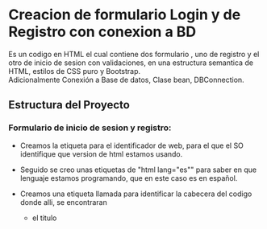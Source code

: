 # Creacion de formulario Login y de Registro con conexion a BD 

Es un codigo en HTML el cual contiene dos formulario , uno de registro y el otro de inicio de sesion con validaciones, en una estructura semantica de HTML, estilos de CSS puro y Bootstrap. <br>
Adicionalmente Conexión a Base de datos, Clase bean, DBConnection.

## Estructura del Proyecto

### Formulario de inicio de sesion y registro:

- Creamos la etiqueta <!Doctype html> para el identificador de web, para el que el SO identifique que version de html estamos usando. 

- Seguido se creo unas etiquetas de "html lang="es"" para saber en que lenguaje estamos programando, que en este caso es en español.

- Creamos una etiqueta llamada <head> para identificar la cabecera del codigo donde alli, se encontraran 
  - el titulo <title>
  - Las etiquetas <meta>: identificador de caracteres especial (charset="UTF-8"), autor del proyecto (name="author"), contenido de la busqueda (name="content"),           palabras clave del motor de busqueda(name="Keywords"), para que se vea resposive, que es lo minimo que un codigo html deberia tener (name="viewport").
  - Las etiquetas <link>: iconos de pestaña (rel="icon"), estilos de bootstrap@5 y los estilos de CSS. 

- Seguido creamos el cuerpo de la pagina con la etiqueta <body> y dentro de la misma encontraran:
  - Etiqueta "header" el cual se encuentra sin contenido y dentro una etiqueta "nav".
  - Etiqueta "section" dentro de la misma se enceuntra una etiqueta "main".
  - Un formulario (form action="" method="") el cual el action se deja en vacio puesto que aun no se requiere y el method en envio "post" y dentro del formulario ya mencionado colocamos un logo x, etiquedas de <label>, <input> y <button> cada etiqueta con su respectiva validacion con atributos en los inputs (type, id, autofocus, pattern) type: tipo de input, id: identificador unico de etiqueta, autofocus: se selecciona automaticamente el primer campo sin dar click, pattern: validacion de caracteres mas la logitud minima y maxima, finalmente creamos un button type submit para el envio de datos, el cual no envia nada porque solo es estatico, ademas tiene un link de regristro donde es totalmente funcional.

  - Creamos un parrafo con la etiqueta "p" donde iran los derecho de autor y el año actual, el formato del año lo hicimos con codigo java para que nos muestre el año actual automaticamente.

  - Etiqueta "footer" el cual es el pie de pagina.
  

## Dependencias

### Dependencias de Sistema
- IntelliJ IDEA version 2023.1 <br>
- Jakarta EE <br>
- MySql

## Contacto
Jhoann Sebastian Zamudio <br>
jszamudio35@soy.sena.edu.co <br>
https://github.com/JoanZamudio/JAVA_AVANZADO_27-04.git
